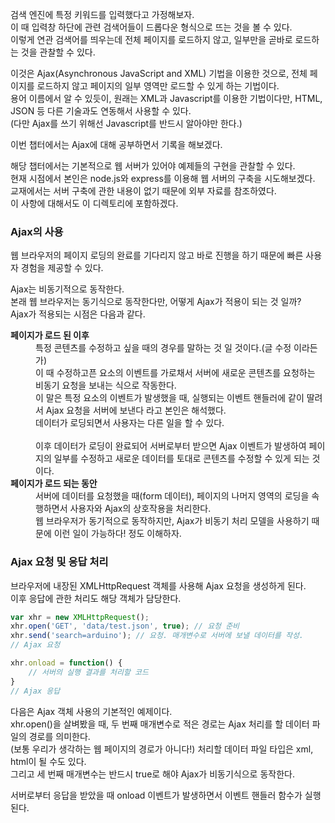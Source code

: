 <p>
검색 엔진에 특정 키워드를 입력했다고 가정해보자.<br />
이 때 입력창 하단에 관련 검색어들이 드롭다운 형식으로 뜨는 것을 볼 수 있다.<br />
이렇게 연관 검색어를 띄우는데 전체 페이지를 로드하지 않고, 일부만을 곧바로 로드하는 것을 관찰할 수 있다.
</p>

<p>
이것은 Ajax(Asynchronous JavaScript and XML) 기법을 이용한 것으로,
전체 페이지를 로드하지 않고 페이지의 일부 영역만 로드할 수 있게 하는 기법이다.<br />
용어 이름에서 알 수 있듯이, 원래는 XML과 Javascript를 이용한 기법이다만, 
HTML, JSON 등 다른 기술과도 연동해서 사용할 수 있다.<br />
(다만 Ajax를 쓰기 위해선 Javascript를 반드시 알아야만 한다.)
</p>

<p>
이번 챕터에서는 Ajax에 대해 공부하면서 기록을 해보겠다.
</p>

<p>
해당 챕터에서는 기본적으로 웹 서버가 있어야 예제들의 구현을 관찰할 수 있다.<br />
현재 시점에서 본인은 node.js와 express를 이용해 웹 서버의 구축을 시도해보겠다.<br />
교재에서는 서버 구축에 관한 내용이 없기 때문에 외부 자료를 참조하였다.<br />
이 사항에 대해서도 이 디렉토리에 포함하겠다. 
</p>

### Ajax의 사용

<p>
웹 브라우저의 페이지 로딩의 완료를 기다리지 않고 바로 진행을 하기 때문에
빠른 사용자 경험을 제공할 수 있다.
</p>

<p>
Ajax는 비동기적으로 동작한다.<br />
본래 웹 브라우저는 동기식으로 동작한다만, 어떻게 Ajax가 적용이 되는 것 일까?<br />
Ajax가 적용되는 시점은 다음과 같다.
</p>

<dl>
    <dt><b>페이지가 로드 된 이후</b></dt>
    <dd>
    특정 콘텐츠를 수정하고 싶을 때의 경우를 말하는 것 일 것이다.(글 수정 이라든가)<br />
    이 때 수정하고픈 요소의 이벤트를 가로채서 서버에 새로운 콘텐츠를 요청하는 비동기 요청을 보내는 식으로 작동한다.<br />
    이 말은 특정 요소의 이벤트가 발생했을 때, 실행되는 이벤트 핸들러에 같이 딸려서 Ajax 요청을 서버에 보낸다
    라고 본인은 해석했다.<br />
    데이터가 로딩되면서 사용자는 다른 일을 할 수 있다.<br /><br />
    이후 데이터가 로딩이 완료되어 서버로부터 받으면 Ajax 이벤트가 발생하여 페이지의 일부를 수정하고
    새로운 데이터를 토대로 콘텐츠를 수정할 수 있게 되는 것이다.
    </dd>
    <dt><b>페이지가 로드 되는 동안</b></dt>
    <dd>
    서버에 데이터를 요청했을 때(form 데이터), 
    페이지의 나머지 영역의 로딩을 속행하면서 사용자와 Ajax의 상호작용을 처리한다.<br />
    웹 브라우저가 동기적으로 동작하지만, Ajax가 비동기 처리 모델을 사용하기 때문에 이런 일이 가능하다! 
    정도 이해하자.
    </dd>
</dl>

### Ajax 요청 및 응답 처리

<p>
브라우저에 내장된 XMLHttpRequest 객체를 사용해 Ajax 요청을 생성하게 된다.<br />
이후 응답에 관한 처리도 해당 객체가 담당한다.
</p>

```javascript
var xhr = new XMLHttpRequest();
xhr.open('GET', 'data/test.json', true); // 요청 준비
xhr.send('search=arduino'); // 요청. 매개변수로 서버에 보낼 데이터를 작성.
// Ajax 요청

xhr.onload = function() {
    // 서버의 실행 결과를 처리할 코드
}
// Ajax 응답
```
<p>
다음은 Ajax 객체 사용의 기본적인 예제이다.<br />
xhr.open()을 살벼봤을 때, 
두 번째 매개변수로 적은 경로는 Ajax 처리를 할 데이터 파일의 경로를 의미한다.<br />
(보통 우리가 생각하는 웹 페이지의 경로가 아니다!)
처리할 데이터 파일 타입은 xml, html이 될 수도 있다.<br />
그리고 세 번째 매개변수는 반드시 true로 해야 Ajax가 비동기식으로 동작한다.
</p>

<p>
서버로부터 응답을 받았을 때 onload 이벤트가 발생하면서
이벤트 핸들러 함수가 실행된다.
</p>
